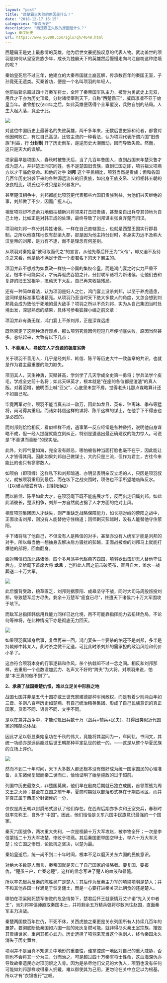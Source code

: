 ```yaml
---
layout: "post"
title: "西楚霸王失败的原因是什么？"
date: "2018-12-17 16:15"
categories: "秦汉历史"
description: "西楚霸王失败的原因是什么？"
tags: 秦汉历史
url: https://www.y5000.com/zgls/qh/4649.html
---
```






西楚霸王是史上最悲情的英雄，他为后世文豪扼腕叹息的代表人物。武功盖世的项羽是如何从皇室贵族少年，成长为独霸天下的英雄然后慢慢走向乌江自刎这种绝境的呢？

秦始皇死后不过三年，他建立的大秦帝国就土崩瓦解，传承数百年的秦国王室，子孙竟死无遗类。灭秦首功，便是一个名叫项羽的年轻人。

他前后斩杀超过四十万秦军将士，全歼了秦帝国军队主力，被誉为勇武史上无双，用兵才干亦为历史顶级，分封诸侯宰割天下，自称“西楚霸王”，威风凛凛不亚于始皇当年。谁曾想仅仅四年之后，如此英雄便落得个全军覆没，兵败自刎的结局。人生大起大落，竟至于此。

![](https://img.y5000.com/uploads/allimg/161104/160R53U3-0.jpg)

对这位中国历史上最著名的失败英雄，两千多年来，无数后世史家和论者，都曾对他因何败亡，有过自己高见。比较主流的一种看法，认为项羽代表所谓六国“旧贵族”利益，行
**分封制** 开了历史倒车，是逆历史大潮而动，因而导致失败。然而，这只是天大的误解。

项家最早是项国人，春秋时被鲁灭后，当了几百年鲁国人，直到战国末年楚灭鲁才成为楚人，并非楚王同宗同姓，也不是楚国旧贵族，直到亡国之即，项羽祖父项燕方以才干临危受命。和他的对手
**刘邦**
这个平民相比，项羽当然是贵族；但和各国几百年历史沿袭下来的各种源远流长的旧贵族，如出身王族支系、父祖相韩五朝的张良相比，项氏也不过只是新兴暴发户。

甚至楚汉相争中，刘邦都能比项羽更代表那些六国旧贵族利益，为他们兴灭继绝的事，刘邦做了不少，因而广揽人心。

相反项羽却不遗余力地借扶植新兴将领来打击旧贵族，甚至亲自出兵夺其领地为自己土地，比如正是对韩王成的处理，最终导致了刘邦谋主张良弃楚而归汉。

项羽和刘邦一样分封异姓诸侯，一样在自己直辖国土，也就是西楚王国实行郡县制。之所以他直辖地仅有彭梁九郡，那是因为他主持分封时，本身实力远不及称大汉皇帝的刘邦，是力有不逮，而不是理念有何差别。

从项羽对秦始皇“彼可取而代之”的宣言，从他先尊后怀王为“义帝”，却又迫不及待杀之来看，他是绝不满足于做一个虚君名下的天下霸主的。

项羽并非不想成为如嬴政一样统一帝国的集权帝皇，而是鸿门宴之时实力严重不足，根本不可能实现，才玩弄驱虎吞狼之计，分封联军诸将为新诸侯，让他们去和复辟的旧王室相争，搅动天下大乱，自己再来收拾残局。

还有一种简单看法，认为项羽是妇人之仁，鸿门宴上没杀刘邦，以至于养虎遗患，这同样是标准事后诸葛亮。从项羽乃至当时天下绝大多数人的角度，又怎会想到刘邦竟会成为致他于死地的最大敌手？项羽之所以不杀刘邦，实为从自己集团当时处境出发，深思熟虑的结果，具体可参看狐狸小编之前文章：

项羽并非有勇无谋，鸿门宴上不杀刘邦，正是深谋远虑

既然否定了这两种流行观点，那么项羽究竟因何短短几年便彻底失败，原因当然甚多。总结起来，大致有以下几点：

**1、不善用人，导致在人才资源的极度劣势**

关于项羽不善用人，几乎是经刘邦、韩信、陈平等历史大牛一致盖章的共识，也就是作为君主最重要的能力缺失。

项羽其人，天生神勇，天赋甚高，学剑学了几天学成全史第一勇将；学兵法学个皮毛，学成全史前十名将；如此天纵英才，根本就是“在座的各位都是渣渣”的真人版。对着范增，他明面上喊“亚父”，心底里未尝不屑，觉得老头儿那点谋略算计还不如自己呢。

毕竟两军对垒，项羽不能当真去以一敌万，因此如龙且、英布、钟离昧、季布等猛将，尚可得其重用。而诸如韩信这样的谋将、陈平这样的谋士，在他手下不得志也是必然的。

而刘邦则恰恰相反，看似样样不成，遇事第一反应经常是各种昏招，说明他自身谋略不成，但一经人提醒就能立刻纠正，特别是遴选出最正确建议的能力惊人。可说是“不善谋而善断”的现实版。

此外，刘邦气量如海，完全没有顾忌，哪怕被各种当面打脸也毫不在乎，因此能让人才皆得其用。因此如果刘邦自己做谋士，大约只是三流，但作为君主，古往今来能比的也只有寥寥数人。

如项伯（即项缠）这样私下和刘邦暗通、亦明显表明亲汉立场的人，只因是项羽叔父，就被项羽重用到最后，而在垓下之战突围时，项伯也不孚所望地临阵反水。（【以破羽缠尝有功，封射阳侯】）

而以韩信、陈平如此大才，在项羽麾下既不能施展才华，反而出走归属刘邦。如此此消彼长，楚汉相争，刘邦一方自然就占据了人才方面的绝对上风。

相反项羽集团因人才缺失，则严重缺乏战略保障能力，如长期对峙的荥阳之战中，正面攻击刘邦，则没有人能替他守住粮道；回师剿灭彭越时，没有人能替他守住荥阳。

手下诸将除了他自己，不但没有人是韩信的对手，甚至亦没有人统军才能是刘邦的对手。所以每当他一想抽身去解决后方骚扰的彭越，正面战被虐的刘邦马上就能打爆他的部将，回血翻身。

面对韩信扫荡北路诸侯，四个多月荡平代赵燕齐四国，项羽欲出击却无人替他守住后方，交给麾下首席大将 **龙且**
，岂料此人因之前击破英布，盲目自大，潍水一战葬送二十万大军。

![](https://img.y5000.com/uploads/allimg/161104/160R559E-1.jpg)

此后腹背受敌，粮草匮乏，刘邦则据荥阳、成皋坚守不战，同时大司马周殷叛投刘邦，导致楚军后方尽失。剩余十万楚军“疲食已尽”，终遭天下诸侯六十万大军围攻于垓下。

而敌军总指挥韩信用兵能力同样已达化境，再不可能靠指挥能力去扭转危局，不论何等神将，在此种情况下亦是彻底无力回天。

![](https://img.y5000.com/uploads/allimg/161104/160R56162-2.jpg)

如果项羽真知身后事，复盘再来一回，鸿门宴头一个要杀的怕还不是刘邦，多半是持戟郎中韩某人。此时杀之微不足道，可比此时杀刘邦的需承担的政治风险和代价小多了。

这亦符合项羽本身的行事逻辑和作风，杀个执戟郎不过一念之间。相反和刘邦那样，去重用一个点数没加武力、名声又不好的“跨夫”为大将，对项羽来说，怕是“本王真的做不到了”。

**2、承袭了战国秦楚仇恨，难以立足关中形胜之地**

战国七国并非是五代十国亦或王世充窦建德那种军阀政权，而是有着少则两百年如三晋、多则八百年历史如楚燕、有自己统治精英集团、形成了自己民族意识的真正国家，货币不同、语言不同、文字不同。

是以在兼并战争中，才能动辄出兵数十万（战兵+辅兵+民夫），打得出类似近代国家的残酷总体战。

因此才足以彰显秦始皇功在千秋的伟大，竟能将其混同为一，车同轨，书同文，其统一功绩亦是远远超过后世王朝那种平定乱世的统一的。——这是从整个华夏民族的立场上评价。

![](https://img.y5000.com/uploads/allimg/161104/160R53928-3.jpg)

然而不到二十年时间，天下大多数人都还根本没有做好成为统一国家国民的心理准备，关东诸侯复起而秦二世而亡，恰恰证明了始皇施政的过于超前。

列国中历史最悠久，非楚国莫属，他们早在殷商后期就已独立成国，首领鬻熊为周文王之火师；甚至在立国之前千年，夏商时期就以部落形式存在于荆蛮地区，而并非真正属于西周分封诸侯的一分，

仅仅是周王朝以封爵形式追认了他们存在。在西周后期亦多次和王室交兵，春秋时就率先称王，自外于“中国”。因此，他们恰恰是关东六国中民族意识最强的一个国家。

秦灭六国战争，两次重大失利，一次是桓齮十万大军攻赵，被李牧全歼；一次是李信蒙恬二十万大军攻楚，惨败于项燕。其后秦国更举国空甲士，举六十万大军灭楚；论亡国之惨烈，论抵抗之坚决，以楚为最。

秦始皇逝后，统一尚不到二十年时间，根本不足以磨灭关东六国的民族意识。

对绝大多数楚人而言，秦帝国就是灭亡了自己国家的侵略者。要复国、要报仇，“楚虽三户，亡秦必楚”，这样的信念写进了楚人的血液和骨髓。

所以率先起兵反秦的陈胜吴广是楚人；其后作为反秦主力军的项梁项羽是楚人；并不和其他各国一样满足于恢复疆土，而是一心要打进秦关灭此朝食的还是楚人。

哪怕在项梁刚死楚军惨败的危急情势下，楚君后怀王就豪情万丈许诺“先入关中者王”，派刘邦率偏师直取秦国本土，并将剩余五万精兵强将尽数派往赵国，直面秦军主力决战。

秦楚两国数百年世仇，不死不休，关西虎狼之秦更是关东列国所有人持续几百年的噩梦。要彻底断绝秦国如六国一般的死灰复燃可能，就非得尽灭秦王室宗族，摧毁其贵族世家，重创其核心武力。历史选择了项羽来充当这个执剑人，终令秦国永久消失于历史舞台。

项羽并不是当真不知道关中地形的重要性，谁掌控这一地区对自己的重大威胁，否则也不会将其一分为三，分而治之。可是超过四十万秦军将士性命，这血海深仇亦导致故秦遗民亦对项羽恨之入骨。因为是杀尽他们父兄的大仇人，项羽也没有任何可能如刘邦那样收得秦人拥戴，难以御使其为己用，更勿论在关中立足以为根基。所以才有“衣锦夜行”之叹。
